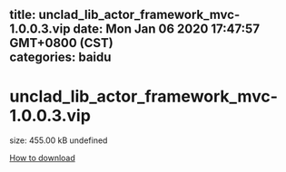
title: unclad_lib_actor_framework_mvc-1.0.0.3.vip
date: Mon Jan 06 2020 17:47:57 GMT+0800 (CST)    
categories: baidu
---

# unclad_lib_actor_framework_mvc-1.0.0.3.vip
size: 455.00 kB
 undefined
 

[How to download](https://bpcam.bemobtrk.com/go/2ceec3aa-1ca2-46d6-b9ff-aaa5c184517c?jno=4756)